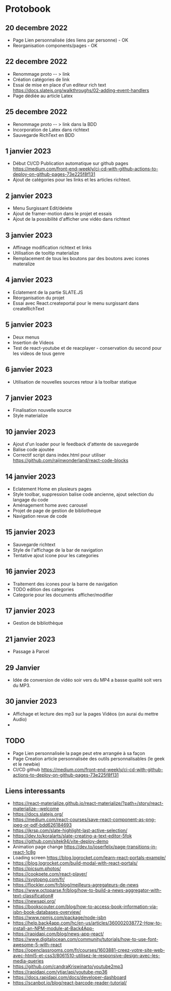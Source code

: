 # Protobook

## 20 decembre 2022 

- Page Lien personnalisée (des liens par personne) - OK
- Reorganisation components/pages - OK

## 22 decembre 2022 

- Renommage proto -- > link 
- Création catégories de link
- Essai de mise en place d'un editeur rich text https://docs.slatejs.org/walkthroughs/02-adding-event-handlers
- Page dédiée au article Latex

## 25 decembre 2022 

- Renommage proto -- > link  dans la BDD 
- Incorporation de Latex dans richtext
- Sauvegarde RichText en BDD

## 1 janvier 2023

- Début CI/CD Publication automatique sur github pages https://medium.com/front-end-weekly/ci-cd-with-github-actions-to-deploy-on-github-pages-73e225f8f131
- Ajout de catégories pour les links et les articles richtext.

## 2 janvier 2023

- Menu Surgissant Edit/delete
- Ajout de framer-motion dans le projet et essais
- Ajout de la possibilité d'afficher une vidéo dans richtext

## 3 janvier 2023

- Affinage modification richtext et links
- Utilisation de tooltip materialize
- Remplacement de tous les boutons par des boutons avec icones materalize

## 4 janvier 2023

 - Eclatement de la partie SLATE.JS
 - Réorganisation du projet
 - Essai avec React.createportal pour le menu surgissant dans createRichText

## 5 janvier 2023

 - Deux menus
 - Insertion de Videos
 - Test de react-youtube et de reacplayer - conservation du second pour les videos de tous genre

## 6 janvier 2023

 - Utilisation de nouvelles sources retour à la toolbar statique

## 7 janvier 2023

 - Finalisation nouvelle source
 - Style materialize 

## 10 janvier 2023

 - Ajout d'un loader pour le feedback d'attente de sauvegarde
 - Balise code ajoutée
 - Correctif script dans index.html pour utiliser https://github.com/rajinwonderland/react-code-blocks

## 14 janvier 2023

- Eclatement Home en plusieurs pages
- Style toolbar, suppression balise code ancienne, ajout selection du langage du code
- Aménagement home avec carousel
- Projet de page de gestion de bibliotheque
- Navigation revue de code

## 15 janvier 2023

- Sauvegarde richtext
- Style de l'affichage de la bar de navigation
- Tentative ajout icone pour les categories

## 16 janvier 2023

- Traitement des icones pour la barre de navigation
- TODO edition des categories
- Categorie pour les documents afficher/modifier 

## 17 janvier 2023

- Gestion de bibliothèque

## 21 janvier 2023

- Passage à Parcel 

## 29 Janvier

- Idée de conversion de vidéo soir vers du MP4 a basse qualité soit vers du MP3.

## 30 janvier 2023

- Affichage et lecture des mp3 sur la pages Vidéos (on aurai du mettre Audio)
- 
## TODO

- Page Lien personnalisée la page peut etre arrangée à sa façon
- Page Creation article personnalisée des outils personnalisables (le geek et le newbie)
- CI/CD github https://medium.com/front-end-weekly/ci-cd-with-github-actions-to-deploy-on-github-pages-73e225f8f131

## Liens interessants

- https://react-materialize.github.io/react-materialize/?path=/story/react-materialize--welcome
- https://docs.slatejs.org/
- https://medium.com/react-courses/save-react-component-as-png-jpeg-or-pdf-bdd626184693
- https://jkrsp.com/slate-highlight-last-active-selection/
- https://dev.to/koralarts/slate-creating-a-text-editor-5fok
- https://github.com/sitek94/vite-deploy-demo
- Animation page change https://dev.to/joserfelix/page-transitions-in-react-1c8g
- Loading screen https://blog.logrocket.com/learn-react-portals-example/
- https://blog.logrocket.com/build-modal-with-react-portals/
- https://picsum.photos/
- https://cookpete.com/react-player/
- https://svgtopng.com/fr/
- https://flockler.com/fr/blog/meilleurs-agregateurs-de-news
- https://www.octoparse.fr/blog/how-to-build-a-news-aggregator-with-text-classification#
- https://newsapi.org/
- https://bookscouter.com/blog/how-to-access-book-information-via-isbn-book-databases-overview/
- https://www.npmjs.com/package/node-isbn
- https://help.back4app.com/hc/en-us/articles/360002038772-How-to-install-an-NPM-module-at-Back4App-
- https://rapidapi.com/blog/news-app-react/
- https://www.digitalocean.com/community/tutorials/how-to-use-font-awesome-5-with-react
- https://openclassrooms.com/fr/courses/1603881-creez-votre-site-web-avec-html5-et-css3/8061510-utilisez-le-responsive-design-avec-les-media-queries
- https://github.com/candraKriswinarto/youtube2mp3
- https://rapidapi.com/ytjar/api/youtube-mp36
- https://docs.rapidapi.com/docs/developer-dashboard
- https://scanbot.io/blog/react-barcode-reader-tutorial/